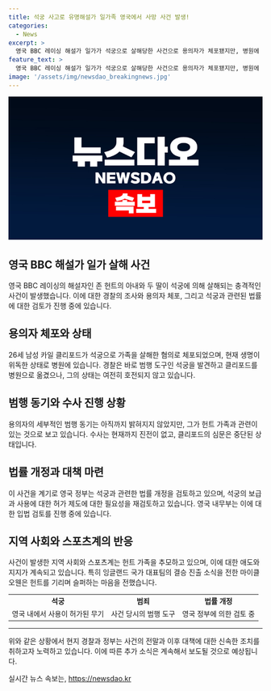 ```yaml
---
title: 석궁 사고로 유명해설가 일가족 영국에서 사망 사건 발생!
categories:
  - News
excerpt: >
  영국 BBC 레이싱 해설가 일가가 석궁으로 살해당한 사건으로 용의자가 체포됐지만, 병원에 급송돼 수사가 지연 중. 용의자는 주변에서 석궁을 발견됐으며 여전히 중태. 사건으로 인해 영국 총리가 석궁 관련 법령 검토를 공언했으며, 석궁 보유와 사용에 대한 논란이 일고 있다. 사건으로 인해 헌트 가족에 대한 추모가 이어지고, 스포츠계 인사들도 애도를 표하고 있다.
feature_text: >
  영국 BBC 레이싱 해설가 일가가 석궁으로 살해당한 사건으로 용의자가 체포됐지만, 병원에 급송돼 수사가 지연 중. 용의자는 주변에서 석궁을 발견됐으며 여전히 중태. 사건으로 인해 영국 총리가 석궁 관련 법령 검토를 공언했으며, 석궁 보유와 사용에 대한 논란이 일고 있다. 사건으로 인해 헌트 가족에 대한 추모가 이어지고, 스포츠계 인사들도 애도를 표하고 있다.
image: '/assets/img/newsdao_breakingnews.jpg'
---
```


<p><img src="/assets/img/newsdao_breakingnews.jpg" alt="implanttips 속보" /></p>

<h2 data-ke-size="size26">영국 BBC 해설가 일가 살해 사건</h2>

<p data-ke-size="size16">영국 BBC 레이싱의 해설자인 존 헌트의 아내와 두 딸이 석궁에 의해 살해되는 충격적인 사건이 발생했습니다. 이에 대한 경찰의 조사와 용의자 체포, 그리고 석궁과 관련된 법률에 대한 검토가 진행 중에 있습니다.</p>

<h2 data-ke-size="size24">용의자 체포와 상태</h2>

<p data-ke-size="size16">26세 남성 카일 클리포드가 석궁으로 가족을 살해한 혐의로 체포되었으며, 현재 생명이 위독한 상태로 병원에 있습니다. 경찰은 바로 범행 도구인 석궁을 발견하고 클리포드를 병원으로 옮겼으나, 그의 상태는 여전히 호전되지 않고 있습니다.</p>

<h2 data-ke-size="size24">범행 동기와 수사 진행 상황</h2>

<p data-ke-size="size16">용의자의 세부적인 범행 동기는 아직까지 밝혀지지 않았지만, 그가 헌트 가족과 관련이 있는 것으로 보고 있습니다. 수사는 현재까지 진전이 없고, 클리포드의 심문은 중단된 상태입니다.</p>

<h2 data-ke-size="size24">법률 개정과 대책 마련</h2>

<p data-ke-size="size16">이 사건을 계기로 영국 정부는 석궁과 관련한 법률 개정을 검토하고 있으며, 석궁의 보급과 사용에 대한 허가 제도에 대한 필요성을 재검토하고 있습니다. 영국 내무부는 이에 대한 입법 검토를 진행 중에 있습니다.</p>

<h2 data-ke-size="size24">지역 사회와 스포츠계의 반응</h2>

<p data-ke-size="size16">사건이 발생한 지역 사회와 스포츠계는 헌트 가족을 추모하고 있으며, 이에 대한 애도와 지지가 계속되고 있습니다. 특히 잉글랜드 국가 대표팀의 결승 진출 소식을 전한 마이클 오웬은 헌트를 기리며 슬퍼하는 마음을 전했습니다.</p>

<table>
  <tr>
    <td style="text-align: center; height: 17px;"><b>석궁</b></td>
    <td style="text-align: center; height: 17px;"><b>범죄</b></td>
    <td style="text-align: center; height: 17px;"><b>법률 개정</b></td>
  </tr>
  <tr>
    <td style="text-align: center;">영국 내에서 사용이 허가된 무기</td>
    <td style="text-align: center;">사건 당시의 범행 도구</td>
    <td style="text-align: center;">영국 정부에 의한 검토 중</td>
  </tr>
</table>

<hr>

<p data-ke-size="size16">위와 같은 상황에서 현지 경찰과 정부는 사건의 전말과 이후 대책에 대한 신속한 조치를 취하고자 노력하고 있습니다. 이에 따른 추가 소식은 계속해서 보도될 것으로 예상됩니다.</p>
실시간 뉴스 속보는, <a href="https://newsdao.kr" rel="dofollow">https://newsdao.kr</a>


